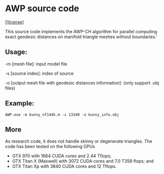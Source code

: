 # AWP source code
[![license]](LICENSE) 

This source code implements the AWP-CH algorithm for parallel computing exact geodesic distances on manifold triangle meshes without boundaries.'

## Usage:
-m [mesh file]: input model file

-s [source index]: index of source

-o [output mesh file with geodesic distances information]: (only support .obj files)

## Example: 
```
AWP.exe -m bunny_nf144k.m -s 13340 -o bunny_info.obj
```
## More
As research code, it does not handle skinny or degenerate triangles. The code has been tested on the following GPUs

- GTX 970 with 1664 CUDA cores and 2.44 Tflops;
- GTX Titan X (Maxwell) with 3072 CUDA cores and 7.0 T358 flops; and
- GTX Titan Xp with 3840 CUDA cores and 12 Tflops.
